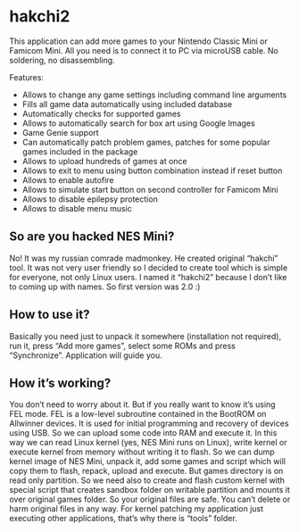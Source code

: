 # hakchi2

This application can add more games to your Nintendo Classic Mini or Famicom Mini. All you need is to connect it to PC via microUSB cable. No soldering, no disassembling.

Features:
* Allows to change any game settings including command line arguments
* Fills all game data automatically using included database
* Automatically checks for supported games
* Allows to automatically search for box art using Google Images
* Game Genie support
* Can automatically patch problem games, patches for some popular games included in the package
* Allows to upload hundreds of games at once
* Allows to exit to menu using button combination instead if reset button
* Allows to enable autofire
* Allows to simulate start button on second controller for Famicom Mini
* Allows to disable epilepsy protection
* Allows to disable menu music

## So are you hacked NES Mini?
No! It was my russian сomrade madmonkey. He created original “hakchi” tool. It was not very user friendly so I decided to create tool which is simple for everyone, not only Linux users. I named it “hakchi2” because I don’t like to coming up with names. So first version was 2.0 :)

## How to use it?
Basically you need just to unpack it somewhere (installation not required), run it, press “Add more games”, select some ROMs and press “Synchronize”. Application will guide you.

## How it’s working?
You don’t need to worry about it. But if you really want to know it’s using FEL mode. FEL is a low-level subroutine contained in the BootROM on Allwinner devices. It is used for initial programming and recovery of devices using USB. So we can upload some code into RAM and execute it. In this way we can read Linux kernel (yes, NES Mini runs on Linux), write kernel or execute kernel from memory without writing it to flash. So we can dump kernel image of NES Mini, unpack it, add some games and script which will copy them to flash, repack, upload and execute. But games directory is on read only partition. So we need also to create and flash custom kernel with special script that creates sandbox folder on writable partition and mounts it over original games folder. So your original files are safe. You can’t delete or harm original files in any way. For kernel patching my application just executing other applications, that’s why there is “tools” folder.
